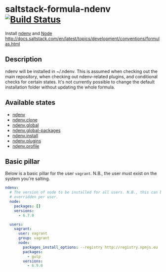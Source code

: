 # saltstack-formula-ndenv [![Build Status](https://travis-ci.org/kwakwaversal/saltstack-formula-ndenv.svg?branch=master)](https://travis-ci.org/kwakwaversal/saltstack-formula-ndenv)
Install [ndenv](https://github.com/riywo/ndenv) and [Node](https://nodejs.org/en/)
http://docs.saltstack.com/en/latest/topics/development/conventions/formulas.html

## Description
ndenv will be installed in ~/.ndenv. This is assumed when checking out the main
repository, when checking out ndenv-related plugins, and conditional checks for
certain states. It's not currently possible to change the default installation
folder without updating the whole formula.

## Available states

  - [ndenv](#ndenv)
  - [ndenv.clone](#ndenv.clone)
  - [ndenv.global](#ndenv.global)
  - [ndenv.global-packages](#ndenv.global-packages)
  - [ndenv.install](#ndenv.install)
  - [ndenv.plugins](#ndenv.plugins)
  - [ndenv.profile](#ndenv.profile)

## Basic pillar
Below is a basic pillar for the user `vagrant`. N.B., the user must exist on the
system you're salting.

```yaml
ndenv:
  # The version of node to be installed for all users. N.B., this can be
  # overridden per user.
  node:
    packages: []
    versions:
      - 6.7.0

  users:
    vagrant:
      user: vagrant
      group: vagrant
      node:
        packages_install_options: --registry http://registry.npmjs.eu
        packages:
          - gulp
        versions:
          - 6.9.0
```
